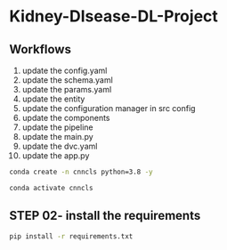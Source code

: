 # Kidney-DIsease-DL-Project

## Workflows

1. update the config.yaml
2. update the schema.yaml
3. update the params.yaml
4. update the entity
5. update the configuration manager in src config
6. update the components
7. update the pipeline
8. update the main.py
9. update the dvc.yaml
10. update the app.py


```bash
conda create -n cnncls python=3.8 -y

```

```bash
conda activate cnncls

```
## STEP 02- install the requirements

```bash
pip install -r requirements.txt
```
